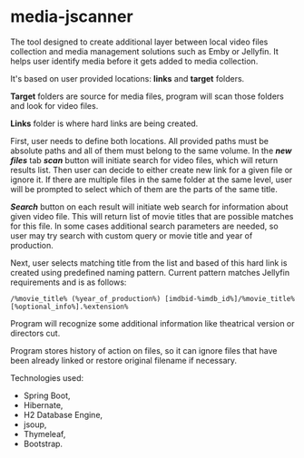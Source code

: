 # media-jscanner

The tool designed to create additional layer between 
local video files collection and media management solutions 
such as Emby or Jellyfin. It helps user identify media before it gets
added to media collection.

It's based on user provided locations:
**links** and **target** folders. 

**Target** folders are source for media files, program will scan those folders and look for video files.

**Links** folder is where hard links are being created.

First, user needs to define both locations. All provided paths must be absolute paths and all of them must belong to the same volume.
In the ***new files*** tab ***scan*** button will initiate search for video files, which will return results list.
Then user can decide to either create new link for a given file or ignore it.
If there are multiple files in the same folder at the same level, user will be prompted to select
which of them are the parts of the same title. 

***Search*** button on each result will initiate web search for information about given video file. 
This will return list of movie titles that are possible matches for this file. In some cases additional 
search parameters are needed, so user may try search with custom query or movie title and year of production.

Next, user selects matching title from the list and based of this hard link is created using predefined naming pattern.
Current pattern matches Jellyfin requirements and is as follows:

```
/%movie_title% (%year_of_production%) [imdbid-%imdb_id%]/%movie_title% [%optional_info%].%extension%
```

Program will recognize some additional information like theatrical version or directors cut.

Program stores history of action on files, so it can ignore files that have been already linked or restore
original filename if necessary.

Technologies used:
- Spring Boot,
- Hibernate,
- H2 Database Engine,
- jsoup,
- Thymeleaf,
- Bootstrap.